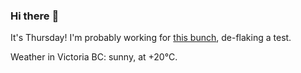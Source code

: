 ### Hi there :wave:

It's Thursday! I'm probably working for [this bunch](https://github.com/kohofinancial), de-flaking a test.

Weather in Victoria BC: sunny, at +20°C.
